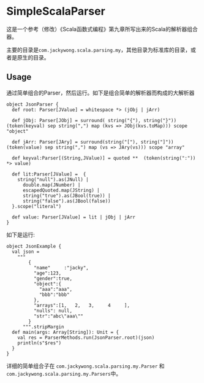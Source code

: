 # SimpleScalaParser

这是一个参考（修改）《Scala函数式编程》第九章所写出来的Scala的解析器组合器。


主要的目录是`com.jackywong.scala.parsing.my`，其他目录为标准库的目录，或者是原生的目录。

## Usage
通过简单组合的Parser，然后运行。如下是组合简单的解析器而构成的大解析器

```
object JsonParser {
  def root: Parser[JValue] = whitespace *> (jObj | jArr)

  def jObj: Parser[JObj] = surround( string("{"), string("}")) (token(keyval) sep string(",") map (kvs => JObj(kvs.toMap))) scope "object"

  def jArr: Parser[JAry] = surround(string("["), string("]")) (token(value) sep string(",") map (vs => JAry(vs))) scope "array"

  def keyval:Parser[(String,JValue)] = quoted **  (token(string(":")) *> value)

  def lit:Parser[JValue] =  {
    string("null").as(JNull) |
      double.map(JNumber) |
      escapedQuoted.map(JString) |
      string("true").as(JBool(true)) |
      string("false").as(JBool(false))
  }.scope("literal")

  def value: Parser[JValue] = lit | jObj | jArr
}
```

如下是运行:

```
object JsonExample {
  val json =
    """
        {
          "name"     :"jacky",
          "age":123,
          "gender":true,
          "object":{
            "aaa":"aaa",
            "bbb":"bbb"
          },
          "arrays":[1,   2,   3,     4     ],
          "nulls": null,
          "str":"abc\"aaa\""
        }
      """.stripMargin
  def main(args: Array[String]): Unit = {
    val res = ParserMethods.run(JsonParser.root)(json)
    println(s"$res")
  }
}
```

详细的简单组合子在 `com.jackywong.scala.parsing.my.Parser` 和 `com.jackywong.scala.parsing.my.Parsers`中。